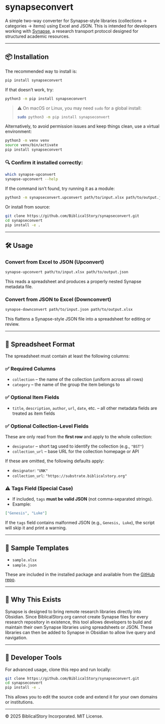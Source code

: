 # synapseconvert

A simple two-way converter for Synapse-style libraries (collections → categories → items) using Excel and JSON. This is intended for developers working with [Synapse](https://substrate.biblicalstory.org/synapse), a research transport protocol designed for structured academic resources.

---

## 📦 Installation

The recommended way to install is:

```bash
pip install synapseconvert
```

If that doesn’t work, try:

```bash
python3 -m pip install synapseconvert
```

> ⚠️ On macOS or Linux, you may need `sudo` for a global install:
>
> ```bash
> sudo python3 -m pip install synapseconvert
> ```

Alternatively, to avoid permission issues and keep things clean, use a virtual environment:

```bash
python3 -m venv venv
source venv/bin/activate
pip install synapseconvert
```

### 🔍 Confirm it installed correctly:

```bash
which synapse-upconvert
synapse-upconvert --help
```

If the command isn’t found, try running it as a module:

```bash
python3 -m synapseconvert.upconvert path/to/input.xlsx path/to/output.json
```

Or install from source:

```bash
git clone https://github.com/BiblicalStory/synapseconvert.git
cd synapseconvert
pip install -e .
```

---

## 🛠 Usage

### Convert from Excel to JSON (Upconvert)

```bash
synapse-upconvert path/to/input.xlsx path/to/output.json
```

This reads a spreadsheet and produces a properly nested Synapse metadata file.

### Convert from JSON to Excel (Downconvert)

```bash
synapse-downconvert path/to/input.json path/to/output.xlsx
```

This flattens a Synapse-style JSON file into a spreadsheet for editing or review.

---

## 📄 Spreadsheet Format

The spreadsheet must contain at least the following columns:

### ✅ Required Columns
- `collection` – the name of the collection (uniform across all rows)
- `category` – the name of the group the item belongs to

### ✅ Optional Item Fields
- `title`, `description`, `author`, `url`, `date`, etc. – all other metadata fields are treated as item fields

### ✅ Optional Collection-Level Fields
These are only read from the **first row** and apply to the whole collection:

- `designator` – short tag used to identify the collection (e.g., `"BST"`)
- `collection_url` – base URL for the collection homepage or API

If these are omitted, the following defaults apply:
- `designator`: `"UNK"`
- `collection_url`: `"https://substrate.biblicalstory.org"`

### ⚠️ Tags Field (Special Case)

- If included, `tags` **must be valid JSON** (not comma-separated strings).
- Example:

```json
["Genesis", "Luke"]
```

If the `tags` field contains malformed JSON (e.g., `Genesis, Luke`), the script will skip it and print a warning.

---

## 📁 Sample Templates

- `sample.xlsx`
- `sample.json`

These are included in the installed package and available from the [GitHub repo](https://github.com/sbaylis22/synapseconvert).

---

## 🧠 Why This Exists

Synapse is designed to bring remote research libraries directly into Obsidian. Since BiblicalStory.org cannot create Synapse files for every research repository in existence, this tool allows developers to build and maintain their own Synapse libraries using spreadsheets or JSON. These libraries can then be added to Synapse in Obsidian to allow live query and navigation.

---

## 🔧 Developer Tools

For advanced usage, clone this repo and run locally:

```bash
git clone https://github.com/BiblicalStory/synapseconvert.git
cd synapseconvert
pip install -e .
```

This allows you to edit the source code and extend it for your own domains or institutions.

---

© 2025 BiblicalStory Incorporated. MIT License.
